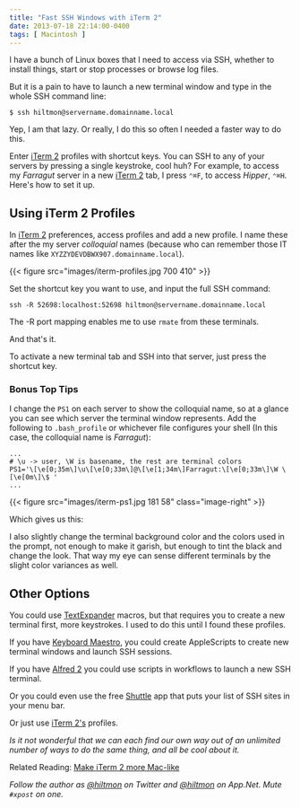 ```yaml
---
title: "Fast SSH Windows with iTerm 2"
date: 2013-07-18 22:14:00-0400
tags: [ Macintosh ]
---
```


I have a bunch of Linux boxes that I need to access via SSH, whether to install things, start or stop processes or browse log files.

But it is a pain to have to launch a new terminal window and type in the whole SSH command line:

	$ ssh hiltmon@servername.domainname.local

Yep, I am that lazy. Or really, I do this so often I needed a faster way to do this.

Enter [iTerm 2](http://www.iterm2.com/#/section/home) profiles with shortcut keys. You can SSH to any of your servers by pressing a single keystroke, cool huh? For example, to access my *Farragut* server in a new [iTerm 2](http://www.iterm2.com/#/section/home) tab, I press `⌃⌘F`, to access *Hipper*, `⌃⌘H`. Here's how to set it up.

## Using iTerm 2 Profiles

In [iTerm 2](http://www.iterm2.com/#/section/home) preferences, access profiles and add a new profile. I name these after the my server *colloquial* names (because who can remember those IT names like `XYZZYDEVDBWX907.domainname.local`). 

{{< figure src="images/iterm-profiles.jpg 700 410" >}}

Set the shortcut key you want to use, and input the full SSH command:

	ssh -R 52698:localhost:52698 hiltmon@servername.domainname.local

The -R port mapping enables me to use `rmate` from these terminals.

And that's it.

To activate a new terminal tab and SSH into that server, just press the shortcut key.

### Bonus Top Tips

I change the `PS1` on each server to show the colloquial name, so at a glance you can see which server the terminal window represents. Add the following to `.bash_profile` or whichever file configures your shell (In this case, the colloquial name is *Farragut*):

```
...
# \u -> user, \W is basename, the rest are terminal colors
PS1='\[\e[0;35m\]\u\[\e[0;33m\]@\[\e[1;34m\]Farragut:\[\e[0;33m\]\W \[\e[0m\]\$ '
...
```

{{< figure src="images/iterm-ps1.jpg 181 58" class="image-right" >}}

Which gives us this:

I also slightly change the terminal background color and the colors used in the prompt, not enough to make it garish, but enough to tint the black and change the look. That way my eye can sense different terminals by the slight color variances as well.

## Other Options

You could use [TextExpander](http://smilesoftware.com/TextExpander/index.html) macros, but that requires you to create a new terminal first, more keystrokes. I used to do this until I found these profiles.

If you have [Keyboard Maestro](http://www.keyboardmaestro.com/main/), you could create AppleScripts to create new terminal windows and launch SSH sessions.

If you have [Alfred 2](http://www.alfredapp.com) you could use scripts in workflows to launch a new SSH terminal.

Or you could even use the free [Shuttle](http://fitztrev.github.io/shuttle/) app that puts your list of SSH sites in your menu bar.

Or just use [iTerm 2's](http://www.iterm2.com/#/section/home) profiles.

*Is it not wonderful that we can each find our own way out of an unlimited number of ways to do the same thing, and all be cool about it.*

Related Reading: [Make iTerm 2 more Mac-like](https://hiltmon.com/blog/2013/02/13/make-iterm-2-more-mac-like/)

*Follow the author as [@hiltmon](https://twitter.com/hiltmon) on Twitter and [@hiltmon](http://alpha.app.net/hiltmon) on App.Net. Mute `#xpost` on one.*
